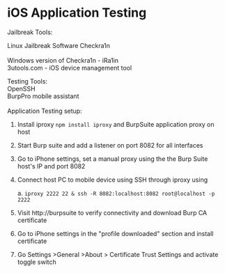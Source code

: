 # iOS Application Testing

Jailbreak Tools:

Linux Jailbreak Software Checkra1n\
\
Windows version of Checkra1n - iRa1in \
3utools.com - iOS device management tool

Testing Tools:\
OpenSSH\
BurpPro mobile assistant\
\
Application Testing setup:

1. Install iproxy `npm install iproxy` and BurpSuite application proxy on host
2. Start Burp suite and add a listener on port 8082 for all interfaces
3. Go to iPhone settings, set a manual proxy using the the Burp Suite host's IP and port 8082
4.  Connect host PC to mobile device using SSH through iproxy using&#x20;

    a. `iproxy 2222 22 & ssh -R 8082:localhost:8082 root@localhost -p 2222`
5. Visit http://burpsuite to verify connectivity and download Burp CA certificate
6. Go to iPhone settings in the "profile downloaded" section and install certificate
7. Go Settings >General >About > Certificate Trust Settings and activate toggle switch&#x20;
